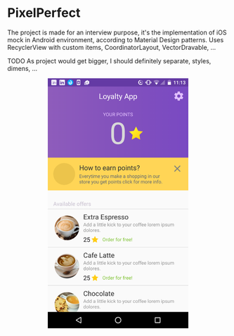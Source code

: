 # PixelPerfect
The project is made for an interview purpose, it's the implementation of iOS mock in Android environment, according to Material Design patterns.
Uses RecyclerView with custom items, CoordinatorLayout, VectorDravable, ...

TODO
As project would get bigger, I should definitely separate, styles, dimens, ...

<p align="center">
  <img src="screenshot.png" width="320">
</p>
